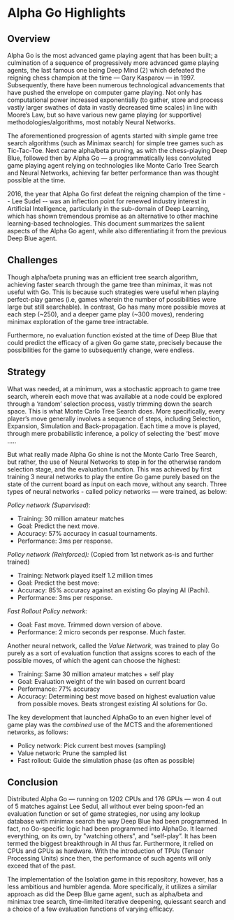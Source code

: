 # Alpha Go Highlights

## Overview

Alpha Go is the most advanced game playing agent that has been built; a culmination of a sequence of progressively more advanced game playing agents, the last famous one being Deep Mind (2) which defeated the reigning chess champion at the time — Gary Kasparov — in 1997. Subsequently, there have been numerous technological advancements that have pushed the envelope on computer game playing. Not only has computational power increased exponentially (to gather, store and process vastly larger swathes of data in vastly decreased time scales) in line with Moore’s Law, but so have various new game playing (or supportive) methodologies/algorithms, most notably Neural Networks.

The aforementioned progression of agents started with simple game tree search algorithms (such as Minimax search) for simple tree games such as Tic-Tac-Toe. Next came alpha/beta pruning, as with the chess-playing Deep Blue, followed then by Alpha Go — a programmatically less convoluted game playing agent relying on technologies like Monte Carlo Tree Search and Neural Networks, achieving far better performance than was thought possible at the time.

2016, the year that Alpha Go first defeat the reigning champion of the time -- Lee Sudel -- was an inflection point for renewed industry interest in Artificial Intelligence, particularly in the sub-domain of Deep Learning, which has shown tremendous promise as an alternative to other machine learning-based technologies. This document summarizes the salient aspects of the Alpha Go agent, while also differentiating it from the previous Deep Blue agent.

## Challenges

Though alpha/beta pruning was an efficient tree search algorithm, achieving faster search through the game tree than minimax, it was not useful with Go. This is because such strategies were useful when playing perfect-play games (i.e, games wherein the number of possibilities were large but still searchable). In contrast, Go has many more possible moves at each step (~250), and a deeper game play (~300 moves), rendering minimax exploration of the game tree intractable.

Furthermore, no evaluation function existed at the time of Deep Blue that could predict the efficacy of a given Go game state, precisely because the possibilities for the game to subsequently change, were endless.

## Strategy

What was needed, at a minimum, was a stochastic approach to game tree search, wherein each move that was available at a node could be explored through a ‘random’ selection process, vastly trimming down the search space. This is what Monte Carlo Tree Search does. More specifically, every player’s move generally involves a sequence of steps, including Selection, Expansion, Simulation and Back-propagation. Each time a move is played, through mere probabilistic inference, a policy of selecting the ‘best’ move …..

But what really made Alpha Go shine is not the Monte Carlo Tree Search, but rather, the use of Neural Networks to step in for the otherwise random selection stage, and the evaluation function. This was achieved by first training 3 neural networks to play the entire Go game purely based on the state of the current board as input on each move, without any search. Three types of neural networks - called policy networks — were trained, as below:

*Policy network (Supervised):*
- Training: 30 million amateur matches
- Goal: Predict the next move.
- Accuracy: 57% accuracy in casual tournaments.
- Performance: 3ms per response.

*Policy network (Reinforced):* (Copied from 1st network as-is and further trained)
- Training: Network played itself 1.2 million times
- Goal: Predict the best move:
- Accuracy: 85% accuracy against an existing Go playing AI (Pachi). 
- Performance: 3ms per response.

*Fast Rollout Policy network:*
- Goal: Fast move. Trimmed down version of above.
- Performance: 2 micro seconds per response. Much faster.

Another neural network, called the _Value Network_, was trained to play Go purely as a sort of evaluation function that assigns scores to each of the possible moves, of which the agent can choose the highest:
- Training: Same 30 million amateur matches + self play
- Goal: Evaluation weight of the win based on current board
- Performance: 77% accuracy
- Accuracy: Determining best move based on highest evaluation value from possible moves. Beats strongest existing AI solutions for Go.

The key development that launched AlphaGo to an even higher level of game play was the _combined_ use of the MCTS and the aforementioned networks, as follows:
- Policy network: Pick current best moves (sampling)
- Value network: Prune the sampled list
- Fast rollout: Guide the simulation phase (as often as possible)

## Conclusion

Distributed Alpha Go — running on 1202 CPUs and 176 GPUs — won 4 out of 5 matches against Lee Sedul, all without ever being spoon-fed an evaluation function or set of game strategies, nor using any lookup database with minimax search the way Deep Blue had been programmed. In fact, no Go-specific logic had been programmed into AlphaGo. It learned everything, on its own, by "watching others", and "self-play”. It has been termed the biggest breakthrough in AI thus far. Furthermore, it relied on CPUs and GPUs as hardware. With the introduction of TPUs (Tensor Processing Units) since then, the performance of such agents will only exceed that of the past.

The implementation of the Isolation game in this repository, however, has a less ambitious and humbler agenda. More specifically, it utilizes a similar approach as did the Deep Blue game agent, such as alpha/beta and minimax tree search, time-limited iterative deepening, quiessant search and a choice of a few evaluation functions of varying efficacy.
